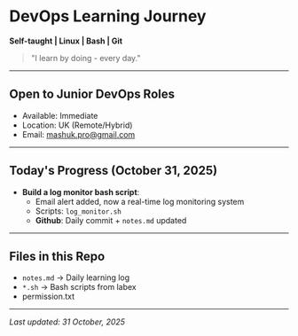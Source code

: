 # DevOps Learning Journey

**Self-taught | Linux | Bash | Git**
> "I learn by doing - every day."

---

## Open to Junior DevOps Roles
- Available: Immediate
- Location: UK (Remote/Hybrid)
- Email: mashuk.pro@gmail.com

---

## Today's Progress (October 31, 2025)
- **Build a log monitor bash script**:
	- Email alert added, now a real-time log monitoring system
	- Scripts: `log_monitor.sh`
	- **Github**: Daily commit + `notes.md` updated

---

## Files in this Repo
- `notes.md` -> Daily learning log
- `*.sh` -> Bash scripts from labex
- permission.txt

---

*Last updated: 31 October, 2025*